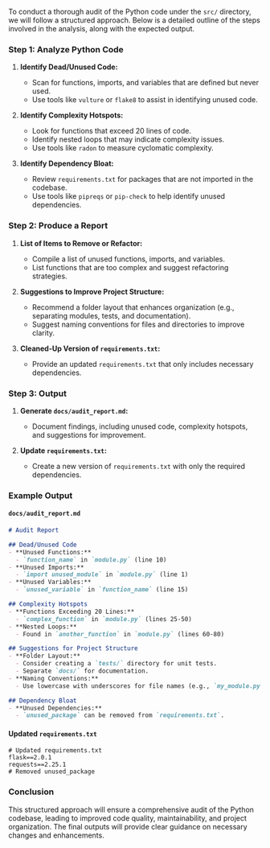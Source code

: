 To conduct a thorough audit of the Python code under the `src/` directory, we will follow a structured approach. Below is a detailed outline of the steps involved in the analysis, along with the expected output.

### Step 1: Analyze Python Code

1. **Identify Dead/Unused Code:**
   - Scan for functions, imports, and variables that are defined but never used.
   - Use tools like `vulture` or `flake8` to assist in identifying unused code.

2. **Identify Complexity Hotspots:**
   - Look for functions that exceed 20 lines of code.
   - Identify nested loops that may indicate complexity issues.
   - Use tools like `radon` to measure cyclomatic complexity.

3. **Identify Dependency Bloat:**
   - Review `requirements.txt` for packages that are not imported in the codebase.
   - Use tools like `pipreqs` or `pip-check` to help identify unused dependencies.

### Step 2: Produce a Report

1. **List of Items to Remove or Refactor:**
   - Compile a list of unused functions, imports, and variables.
   - List functions that are too complex and suggest refactoring strategies.

2. **Suggestions to Improve Project Structure:**
   - Recommend a folder layout that enhances organization (e.g., separating modules, tests, and documentation).
   - Suggest naming conventions for files and directories to improve clarity.

3. **Cleaned-Up Version of `requirements.txt`:**
   - Provide an updated `requirements.txt` that only includes necessary dependencies.

### Step 3: Output

1. **Generate `docs/audit_report.md`:**
   - Document findings, including unused code, complexity hotspots, and suggestions for improvement.

2. **Update `requirements.txt`:**
   - Create a new version of `requirements.txt` with only the required dependencies.

### Example Output

#### `docs/audit_report.md`

```markdown
# Audit Report

## Dead/Unused Code
- **Unused Functions:**
  - `function_name` in `module.py` (line 10)
- **Unused Imports:**
  - `import unused_module` in `module.py` (line 1)
- **Unused Variables:**
  - `unused_variable` in `function_name` (line 15)

## Complexity Hotspots
- **Functions Exceeding 20 Lines:**
  - `complex_function` in `module.py` (lines 25-50)
- **Nested Loops:**
  - Found in `another_function` in `module.py` (lines 60-80)

## Suggestions for Project Structure
- **Folder Layout:**
  - Consider creating a `tests/` directory for unit tests.
  - Separate `docs/` for documentation.
- **Naming Conventions:**
  - Use lowercase with underscores for file names (e.g., `my_module.py`).

## Dependency Bloat
- **Unused Dependencies:**
  - `unused_package` can be removed from `requirements.txt`.

```

#### Updated `requirements.txt`

```plaintext
# Updated requirements.txt
flask==2.0.1
requests==2.25.1
# Removed unused_package
```

### Conclusion

This structured approach will ensure a comprehensive audit of the Python codebase, leading to improved code quality, maintainability, and project organization. The final outputs will provide clear guidance on necessary changes and enhancements.